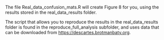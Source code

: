 The file Real_data_confusion_mats.R will create Figure 8 for you, using the results stored in the real_data_results folder. 

The script that allows you to reproduce the results in the real_data_results folder is found in the reproduce_full_analysis subfolder, and uses data that can be downloaded from https://descartes.brotmanbaty.org. 
